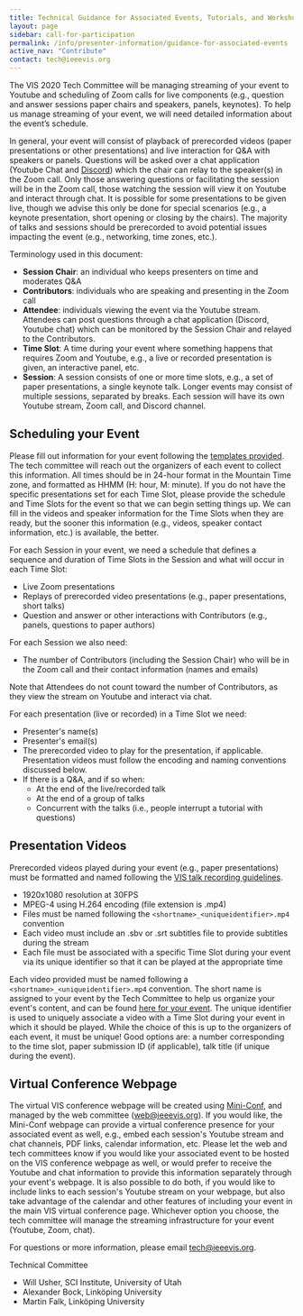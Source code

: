 ```yaml
---
title: Technical Guidance for Associated Events, Tutorials, and Workshops
layout: page
sidebar: call-for-participation
permalink: /info/presenter-information/guidance-for-associated-events
active_nav: "Contribute"
contact: tech@ieeevis.org
---
```


The VIS 2020 Tech Committee will be managing streaming of your event to Youtube and
scheduling of Zoom calls for live components (e.g., question and answer sessions paper chairs and speakers,
panels, keynotes). To help us manage streaming of your event, we will need detailed information about the event’s schedule.

In general, your event will consist of playback of prerecorded videos (paper presentations or other presentations)
and live interaction for Q&A with speakers or panels. Questions will be asked
over a chat application (Youtube Chat and [Discord](https://discord.com/)) which the chair can relay to the speaker(s)
in the Zoom call. Only those answering questions or facilitating the session will be in the Zoom call,
those watching the session will view it on Youtube and interact through chat.
It is possible for some presentations to be given live, though we advise this only be done for special scenarios
(e.g., a keynote presentation, short opening or closing by the chairs).
The majority of talks and sessions should be prerecorded to avoid
potential issues impacting the event (e.g., networking, time zones, etc.).


Terminology used in this document:

- **Session Chair**: an individual who keeps presenters on time and moderates Q&A
- **Contributors**: individuals who are speaking and presenting in the Zoom call
- **Attendee**: individuals viewing the event via the Youtube stream.
  Attendees can post questions through a chat application (Discord, Youtube chat) which can
  be monitored by the Session Chair and relayed to the Contributors.
- **Time Slot**: A time during your event where something happens that requires Zoom and
  Youtube, e.g., a live or recorded presentation is given, an interactive panel, etc.
- **Session**: A session consists of one or more time slots, e.g., a set of paper presentations,
  a single keynote talk. Longer events may consist of multiple sessions, separated by breaks.
  Each session will have its own Youtube stream, Zoom call, and Discord channel.

## Scheduling your Event

Please fill out information for your event following the
[templates provided](https://docs.google.com/spreadsheets/d/1ZAkXGlEoV-kynAfYJ4zjlewGtH_oTd8F3nlG7sibgys/edit?usp=sharing).
The tech committee will reach out the organizers of each event to collect this information.
All times should be in 24-hour format in the Mountain Time zone, and formatted as HHMM (H: hour, M: minute).
If you do not have the specific presentations set for each Time Slot, please provide the schedule and
Time Slots for the event so that we can begin setting things up. We can fill in the videos and speaker
information for the Time Slots when they are ready, but the sooner this information
(e.g., videos, speaker contact information, etc.) is available, the better.

For each Session in your event, we need a schedule that defines a sequence and duration of
Time Slots in the Session and what will occur in each Time Slot:

- Live Zoom presentations
- Replays of prerecorded video presentations (e.g., paper presentations, short talks)
- Question and answer or other interactions with Contributors (e.g., panels, questions to paper authors)

For each Session we also need:

- The number of Contributors (including the Session Chair) who will be in the Zoom call and their contact information (names and emails)

Note that Attendees do not count toward the number of Contributors, as they view the stream on Youtube and interact via chat.

For each presentation (live or recorded) in a Time Slot we need:

- Presenter's name(s)
- Presenter's email(s)
- The prerecorded video to play for the presentation, if applicable.
  Presentation videos must follow the encoding and naming conventions discussed below.
- If there is a Q&A, and if so when:
  - At the end of the live/recorded talk
  - At the end of a group of talks
  - Concurrent with the talks (i.e., people interrupt a tutorial with questions)


## Presentation Videos

Prerecorded videos played during your event (e.g., paper presentations)
must be formatted and named
following the [VIS talk recording guidelines](/year/2020/info/presenter-information/talk-recording-guide).

- 1920x1080 resolution at 30FPS
- MPEG-4 using H.264 encoding (file extension is .mp4)
- Files must be named following the `<shortname>_<uniqueidentifier>.mp4` convention
- Each video must include an .sbv or .srt subtitles file to provide subtitles during the stream
- Each file must be associated with a specific Time Slot during your event via its unique identifier
  so that it can be played at the appropriate time

Each video provided must be named following a `<shortname>_<uniqueidentifier>.mp4` convention.
The short name is assigned to your event by the Tech Committee to help us organize your event's content,
and can be found [here for your event](/year/2020/info/presenter-information/talk-recording-guide#conference-track-and-associated-event-short-name-prefixes).
The unique identifier is used to uniquely associate a video with a Time Slot during your event
in which it should be played. While the choice of this is up to the organizers of each event,
it must be unique! Good options are: a number corresponding to the time slot, paper submission ID (if applicable),
talk title (if unique during the event).

## Virtual Conference Webpage

The virtual VIS conference webpage will be created using [Mini-Conf](https://github.com/Mini-Conf/Mini-Conf),
and managed by the web committee (web@ieeevis.org). If you would like, the Mini-Conf webpage can provide
a virtual conference presence for your associated event as well, e.g., embed each
session's Youtube stream and chat channels, PDF links, calendar information, etc.
Please let the web and tech committees know if you would like your associated
event to be hosted on the VIS conference webpage as well, or would prefer to receive the Youtube
and chat information to provide this information separately through your event's webpage.
It is also possible to do both, if you would like to include links to each session's Youtube stream on your
webpage, but also take advantage of the calendar and other features of including your
event in the main VIS virtual conference page.
Whichever option you choose, the tech committee will manage the streaming infrastructure for your
event (Youtube, Zoom, chat).

For questions or more information, please email tech@ieeevis.org.

Technical Committee

- Will Usher, SCI Institute, University of Utah
- Alexander Bock, Linköping University 
- Martin Falk, Linköping University 

